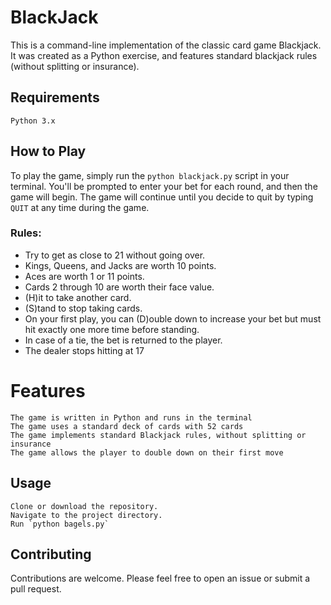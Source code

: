 # BlackJack

This is a command-line implementation of the classic card game Blackjack. It was created as a Python exercise, and features standard blackjack rules (without splitting or insurance).

## Requirements

    Python 3.x

## How to Play

To play the game, simply run the `python blackjack.py` script in your terminal. You'll be prompted to enter your bet for each round, and then the game will begin. The game will continue until you decide to quit by typing `QUIT` at any time during the game.

### Rules:
- Try to get as close to 21 without going over.
- Kings, Queens, and Jacks are worth 10 points.
- Aces are worth 1 or 11 points.
- Cards 2 through 10 are worth their face value.
- (H)it to take another card.
- (S)tand to stop taking cards.
- On your first play, you can (D)ouble down to increase your bet but must hit exactly one more time before standing.
- In case of a tie, the bet is returned to the player.
- The dealer stops hitting at 17

# Features

    The game is written in Python and runs in the terminal
    The game uses a standard deck of cards with 52 cards
    The game implements standard Blackjack rules, without splitting or insurance
    The game allows the player to double down on their first move
    
## Usage

    Clone or download the repository.
    Navigate to the project directory.
    Run `python bagels.py`

## Contributing

Contributions are welcome. Please feel free to open an issue or submit a pull request.
